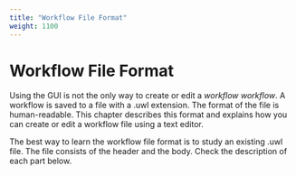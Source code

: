 ```yaml
---
title: "Workflow File Format"
weight: 1100
---
```



# Workflow File Format

Using the GUI is not the only way to create or edit a _workflow workflow_. A workflow is saved to a file with a .uwl extension. The format of the file is human-readable. This chapter describes this format and explains how you can create or edit a workflow file using a text editor.

The best way to learn the workflow file format is to study an existing .uwl file. The file consists of the header and the body. Check the description of each part below.
